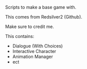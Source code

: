 Scripts to make a base game with.

This comes from Redsilver2 (Github).

Make sure to credit me.

This contains:

- Dialogue (With Choices)
- Interactive Character
- Animation Manager
- ect
